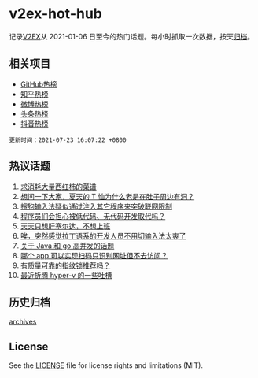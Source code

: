 # v2ex-hot-hub

 记录[V2EX](https://www.v2ex.com/)从 2021-01-06 日至今的热门话题。每小时抓取一次数据，按天[归档](archives)。
 
 ## 相关项目

- [GitHub热榜](https://github.com/lonnyzhang423/github-hot-hub)
- [知乎热榜](https://github.com/lonnyzhang423/zhihu-hot-hub)
- [微博热榜](https://github.com/lonnyzhang423/weibo-hot-hub)
- [头条热榜](https://github.com/lonnyzhang423/toutiao-hot-hub)
- [抖音热榜](https://github.com/lonnyzhang423/douyin-hot-hub)


 `更新时间：2021-07-23 16:07:22 +0800`

## 热议话题

1. [求消耗大量西红柿的菜谱](https://www.v2ex.com/t/791116)
1. [想问一下大家，夏天的 T 恤为什么老是在肚子周边有洞？](https://www.v2ex.com/t/791197)
1. [搜狗输入法疑似通过注入其它程序来突破联网限制](https://www.v2ex.com/t/791087)
1. [程序员们会担心被低代码、无代码开发取代吗？](https://www.v2ex.com/t/791088)
1. [天天只想肝塞尔达，不想上班](https://www.v2ex.com/t/791110)
1. [唉，突然感觉拉丁语系的开发人员不用切输入法太爽了](https://www.v2ex.com/t/791081)
1. [关于 Java 和 go 高并发的话题](https://www.v2ex.com/t/791169)
1. [哪个 app 可以实现扫码只识别网址但不去访问？](https://www.v2ex.com/t/791114)
1. [有质量可靠的指纹锁推荐吗？](https://www.v2ex.com/t/791192)
1. [最近折腾 hyper-v 的一些吐槽](https://www.v2ex.com/t/791142)

## 历史归档

[archives](archives)

## License

See the [LICENSE](LICENSE) file for license rights and limitations (MIT).
